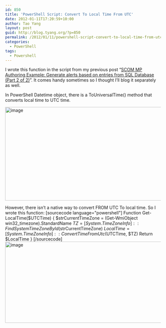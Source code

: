 ```yaml
---
id: 850
title: 'PowerShell Script: Convert To Local Time From UTC'
date: 2012-01-11T17:20:59+10:00
author: Tao Yang
layout: post
guid: http://blog.tyang.org/?p=850
permalink: /2012/01/11/powershell-script-convert-to-local-time-from-utc/
categories:
  - PowerShell
tags:
  - Powershell
---
```

I wrote this function in the script from my previous post “<a href="http://blog.tyang.org/2012/01/05/scom-mp-authoring-example-generate-alerts-based-on-entries-from-sql-database-part-2-of-2/">SCOM MP Authoring Example: Generate alerts based on entries from SQL Database (Part 2 of 2)</a>”. It comes handy sometimes so I thought I’ll blog it separately as well.

In PowerShell Datetime object, there is a ToUniversalTime() method that converts local time to UTC time.

<a href="http://blog.tyang.org/wp-content/uploads/2012/01/image25.png"><img style="background-image: none; padding-left: 0px; padding-right: 0px; display: inline; padding-top: 0px; border: 0px;" title="image" src="http://blog.tyang.org/wp-content/uploads/2012/01/image_thumb25.png" alt="image" width="532" height="303" border="0" /></a>

However, there isn’t a native way to convert FROM UTC To local time. So I wrote this function:
[sourcecode language="powershell"]
Function Get-LocalTime($UTCTime)
{
$strCurrentTimeZone = (Get-WmiObject win32_timezone).StandardName
$TZ = [System.TimeZoneInfo]::FindSystemTimeZoneById($strCurrentTimeZone)
$LocalTime = [System.TimeZoneInfo]::ConvertTimeFromUtc($UTCTime, $TZ)
Return $LocalTime
}
[/sourcecode]
<a href="http://blog.tyang.org/wp-content/uploads/2012/01/image26.png"><img style="background-image: none; padding-left: 0px; padding-right: 0px; display: inline; padding-top: 0px; border: 0px;" title="image" src="http://blog.tyang.org/wp-content/uploads/2012/01/image_thumb26.png" alt="image" width="580" height="263" border="0" /></a>